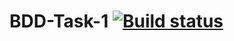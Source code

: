# BDD-Task-1 [![Build status](https://ci.appveyor.com/api/projects/status/oygelmv0nma1m6nc/branch/main?svg=true)](https://ci.appveyor.com/project/SergeyPetrovskiyQA/bdd-task-1/branch/main)
